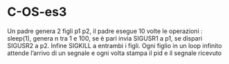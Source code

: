 # C-OS-es3
Un padre genera 2 figli p1 p2, il padre esegue 10 volte le operazioni : sleep(1), genera n tra 1 e 100, se è pari invia SIGUSR1 a p1, se dispari SIGUSR2 a p2. Infine SIGKILL a entrambi i figli. Ogni figlio in un loop infinito attende l’arrivo di un segnale e ogni volta stampa il pid e il segnale ricevuto

